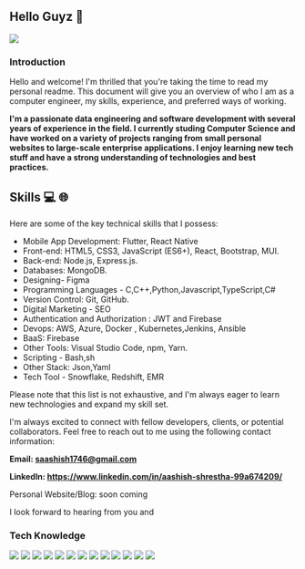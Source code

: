 ## Hello Guyz :wave:

![ ](https://komarev.com/ghpvc/?username=saashish7070)
### **Introduction**

Hello and welcome! I'm thrilled that you're taking the time to read my personal readme. This document will give you an overview of who I am as a computer engineer, my skills, experience, and preferred ways of working.

**I'm a passionate data engineering and software development with several years of experience in the field. I currently studing Computer Science and have worked on a variety of projects ranging from small personal websites to large-scale enterprise applications. I enjoy learning new tech stuff and have a strong understanding of technologies and best practices.**

## Skills :computer: :globe_with_meridians:

Here are some of the key technical skills that I possess:

- Mobile App Development: Flutter, React Native
- Front-end: HTML5, CSS3, JavaScript (ES6+), React, Bootstrap, MUI.
- Back-end: Node.js, Express.js.
- Databases:  MongoDB.
- Designing- Figma
- Programming Languages - C,C++,Python,Javascript,TypeScript,C#
- Version Control: Git, GitHub.
-  Digital Marketing - SEO
- Authentication and Authorization : JWT and Firebase
- Devops: AWS, Azure, Docker , Kubernetes,Jenkins, Ansible 
- BaaS: Firebase
- Other Tools: Visual Studio Code, npm, Yarn.
- Scripting - Bash,sh
- Other Stack: Json,Yaml
- Tech Tool - Snowflake, Redshift, EMR

Please note that this list is not exhaustive, and I'm always eager to learn new technologies and expand my skill set.

I'm always excited to connect with fellow developers, clients, or potential collaborators. Feel free to reach out to me using the following contact information:

**Email: saashish1746@gmail.com**

**LinkedIn: https://www.linkedin.com/in/aashish-shrestha-99a674209/**

Personal Website/Blog: soon coming

I look forward to hearing from you and


### Tech Knowledge

<!-- <img src="https://img.shields.io/badge/python%20-%2314354C.svg?&style=for-the-badge&logo=python&logoColor=white"/> -->
![](https://img.shields.io/badge/JavaScript-black?style=for-the-badge&logo=javascript)
![](https://img.shields.io/badge/NodeJS-black?style=for-the-badge&logo=node.js)
![](https://img.shields.io/badge/ReactJS-black?style=for-the-badge&logo=react)
![](https://img.shields.io/badge/Bash-black?style=for-the-badge&logo=gnu-bash)
![](https://img.shields.io/badge/C%2B%2B-black?style=for-the-badge&logo=c%2B%2B)
![](https://img.shields.io/badge/Python-black?style=for-the-badge&logo=python&logoColor=white)
![](https://img.shields.io/badge/MongoDB-black?style=for-the-badge&logo=mongodb&logoColor=white)
![](https://img.shields.io/badge/Firebase-black?style=for-the-badge&logo=firebase)
![](https://img.shields.io/badge/JWT-black?style=for-the-badge&logo=json-web-tokens&logoColor=white)
![](https://img.shields.io/badge/Docker-black?style=for-the-badge&logo=docker)
![](https://img.shields.io/badge/Kubernetes-black?style=for-the-badge&logo=kubernetes)
![](https://img.shields.io/badge/AWS-black?style=for-the-badge&logo=amazon-aws)
![](https://img.shields.io/badge/Azure-black?style=for-the-badge&logo=microsoftazure)


